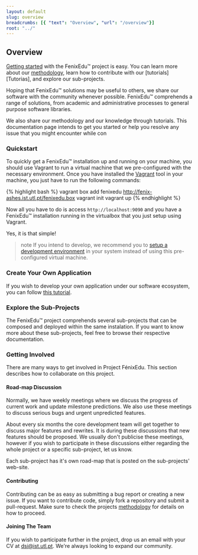 ```yaml
---
layout: default
slug: overview
breadcrumbs: [{ "text": "Overview", "url": "/overview"}]
root: "../"
---
```


## Overview

[Getting started](#quickstart) with the FenixEdu™ project is easy. You can learn more about our [methodology][Methodology],
learn how to contribute with our [tutorials][Tutorias], and explore our sub-projects.

Hoping that FenixEdu™ solutions may be useful to others, we share our software
with the community whenever possible. FenixEdu™ comprehends a range of solutions,
from academic and administrative processes to general purpose software libraries.

We also share our methodology and our knowledge through tutorials. This documentation page intends
to get you started or help you resolve any issue that you might encounter while con


### Quickstart
To quickly get a FenixEdu™ installation up and running on your machine, you should use
Vagrant to run a virtual machine that we pre-configured with the necessary environment.
Once you have installed the [Vagrant][Vagrant] tool in your machine, you just have to run the
following commands:

{% highlight bash %}
vagrant box add fenixedu http://fenix-ashes.ist.utl.pt/fenixedu.box
vagrant init
vagrant up
{% endhighlight %}


Now all you have to do is access ```http://localhost:9090``` and you have a FenixEdu™ installation
running in the virtualbox that you just setup using Vagrant.

Yes, it is that simple!

> <span>note</span>
> If you intend to develop, we recommend you to [setup a development environment][Setup your development environment] in your
> system instead of using this pre-configured virtual machine.

### Create Your Own Application

If you wish to develop your own application under our software ecosystem, you can follow [this tutorial][Create your own application].

### Explore the Sub-Projects

The FenixEdu™ project comprehends several sub-projects that can be composed and deployed within the same instalation. If you want to know more about these sub-projects, feel free to browse their respective documentation.

### Getting Involved

There are many ways to get involved in Project FénixEdu. This section describes
how to collaborate on this project.

#### Road-map Discussion

Normally, we have weekly meetings where we discuss the progress of current work
and update milestone predictions. We also use these meetings to discuss serious bugs
and urgent unpredicted features.

About every six months the core development team will get together to discuss
major features and rewrites. It is during these discussions that new features
should be proposed. We usually don't publicise these meetings, however if you
wish to participate in these discussions either regarding the whole project or
a specific sub-project, let us know.

Each sub-project has it's own road-map that is posted on the sub-projects' 
web-site.

#### Contributing

Contributing can be as easy as submitting a bug report or creating a new issue.
If you want to contribute code, simply fork a repository and submit a pull-request.
Make sure to check the projects [methodology][methodology] for details on how to proceed.

#### Joining The Team

If you wish to participate further in the project, drop us an email with your
CV at [dsi@ist.utl.pt][dsi@ist.utl.pt]. We're always looking to expand our
community.

[Técnico Lisboa]: http://www.ist.utl.pt/
[DSI]: http://dsi.ist.utl.pt/
[Methodology]: /methodology
[Tutorials]: /tutorials
[Setup your development environment]: /tutorials/setup-your-development-environment/
[Create your own application]: /tutorials/create-your-own-application/
[Vagrant]: http://vagrantup.com/
[dsi@ist.utl.pt]: mailto:dsi@ist.utl.pt